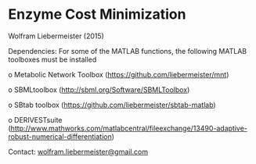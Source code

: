 Enzyme Cost Minimization
==========================================

Wolfram Liebermeister (2015)

Dependencies: 
For some of the MATLAB functions, the following MATLAB toolboxes must be installed

 o Metabolic Network Toolbox (https://github.com/liebermeister/mnt)

 o SBMLtoolbox               (http://sbml.org/Software/SBMLToolbox)

 o SBtab toolbox             (https://github.com/liebermeister/sbtab-matlab)

 o DERIVESTsuite             (http://www.mathworks.com/matlabcentral/fileexchange/13490-adaptive-robust-numerical-differentiation)

Contact: <wolfram.liebermeister@gmail.com>
